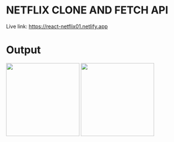 # NETFLIX CLONE AND FETCH API

Live link: https://react-netflix01.netlify.app

# Output

<div>
  <img src="https://user-images.githubusercontent.com/83966165/200798237-bee25f16-1e7d-49ee-8a26-1f646a8bbaba.jpg" width=200 >
  <img src="https://user-images.githubusercontent.com/83966165/200798266-163912db-a506-494f-bf8f-c8bdd7695e91.jpg" width=200 >
</div>
